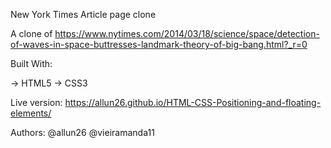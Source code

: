 New York Times Article page clone

A clone  of https://www.nytimes.com/2014/03/18/science/space/detection-of-waves-in-space-buttresses-landmark-theory-of-big-bang.html?_r=0

Built With:

 -> HTML5
 -> CSS3

Live version: https://allun26.github.io/HTML-CSS-Positioning-and-floating-elements/

Authors:
@allun26
@vieiramanda11





